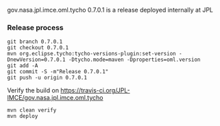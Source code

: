 gov.nasa.jpl.imce.oml.tycho 0.7.0.1 is a release deployed internally at JPL

### Release process

```shell
git branch 0.7.0.1
git checkout 0.7.0.1
mvn org.eclipse.tycho:tycho-versions-plugin:set-version -DnewVersion=0.7.0.1 -Dtycho.mode=maven -Dproperties=oml.version 
git add -A
git commit -S -m"Release 0.7.0.1"
git push -u origin 0.7.0.1
```

Verify the build on https://travis-ci.org/JPL-IMCE/gov.nasa.jpl.imce.oml.tycho

```shell
mvn clean verify
mvn deploy
```
